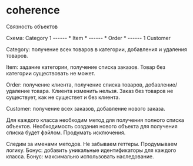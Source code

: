 # coherence

Связность объектов

Схема:
Category 1 ------ * Item * ------ * Order * ------ 1 Customer

Category: получение всех товаров в категории, добавления и удаления товаров.

Item: задание категории, получение списка заказов. Товар без категории существовать не может.

Order: получение клиента, получение списка товаров, добавление/удаление товара. Клиента изменить нельзя. Заказ без товаров не существует, как не существет и без клиента.

Customer: получение всех заказов, добавление нового заказа.

Для каждого класса необходим метод для получения полного списка объектов. Необходимость создания нового объекта для получения списка будет фэйлом.
Продумать исключения.

Следим за именами методов. Не забываем геттеры. Продумываем логику.
Бонус: добавить уникальные идентификаторы для каждого класса.
Бонус: максимально использовать наследование. 
